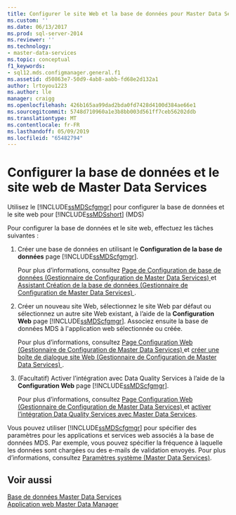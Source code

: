 ```yaml
---
title: Configurer le site Web et la base de données pour Master Data Services | Microsoft Docs
ms.custom: ''
ms.date: 06/13/2017
ms.prod: sql-server-2014
ms.reviewer: ''
ms.technology:
- master-data-services
ms.topic: conceptual
f1_keywords:
- sql12.mds.configmanager.general.f1
ms.assetid: d50863e7-50d9-4ab8-aabb-fd68e2d132a1
author: lrtoyou1223
ms.author: lle
manager: craigg
ms.openlocfilehash: 426b165aa99dad2bda0fd7428d4100d384ae66e1
ms.sourcegitcommit: 5748d710960a1e3b8bb003d561ff7ceb56202ddb
ms.translationtype: MT
ms.contentlocale: fr-FR
ms.lasthandoff: 05/09/2019
ms.locfileid: "65482794"
---
```

# <a name="set-up-the-database-and-website-for-master-data-services"></a>Configurer la base de données et le site web de Master Data Services
  Utilisez le [!INCLUDE[ssMDScfgmgr](../includes/ssmdscfgmgr-md.md)] pour configurer la base de données et le site web pour [!INCLUDE[ssMDSshort](../includes/ssmdsshort-md.md)] (MDS)  
  
 Pour configurer la base de données et le site web, effectuez les tâches suivantes :  
  
1.  Créer une base de données en utilisant le **Configuration de la base de données** page [!INCLUDE[ssMDScfgmgr](../includes/ssmdscfgmgr-md.md)].  
  
     Pour plus d’informations, consultez [Page de Configuration de base de données &#40;Gestionnaire de Configuration de Master Data Services&#41; ](../../2014/master-data-services/database-configuration-page-master-data-services-configuration-manager.md) et [Assistant Création de la base de données &#40;Gestionnaire de Configuration de Master Data Services&#41; ](../../2014/master-data-services/create-database-wizard-master-data-services-configuration-manager.md).  
  
2.  Créer un nouveau site Web, sélectionnez le site Web par défaut ou sélectionnez un autre site Web existant, à l’aide de la **Configuration Web** page [!INCLUDE[ssMDScfgmgr](../includes/ssmdscfgmgr-md.md)]. Associez ensuite la base de données MDS à l'application web sélectionnée ou créée.  
  
     Pour plus d’informations, consultez [Page Configuration Web &#40;Gestionnaire de Configuration de Master Data Services&#41; ](../../2014/master-data-services/web-configuration-page-master-data-services-configuration-manager.md) et [créer une boîte de dialogue site Web &#40;Gestionnaire de Configuration de Master Data Services&#41; ](../../2014/master-data-services/create-website-dialog-box-master-data-services-configuration-manager.md).  
  
3.  (Facultatif) Activer l’intégration avec Data Quality Services à l’aide de la **Configuration Web** page [!INCLUDE[ssMDScfgmgr](../includes/ssmdscfgmgr-md.md)].  
  
     Pour plus d’informations, consultez [Page Configuration Web &#40;Gestionnaire de Configuration de Master Data Services&#41; ](../../2014/master-data-services/web-configuration-page-master-data-services-configuration-manager.md) et [activer l’intégration Data Quality Services avec Master Data Services](install-windows/enable-data-quality-services-integration-with-master-data-services.md).  
  
 Vous pouvez utiliser [!INCLUDE[ssMDScfgmgr](../includes/ssmdscfgmgr-md.md)] pour spécifier des paramètres pour les applications et services web associés à la base de données MDS. Par exemple, vous pouvez spécifier la fréquence à laquelle les données sont chargées ou des e-mails de validation envoyés. Pour plus d’informations, consultez [Paramètres système &#40;Master Data Services&#41;](../../2014/master-data-services/system-settings-master-data-services.md).  
  
## <a name="see-also"></a>Voir aussi  
 [Base de données Master Data Services](../../2014/master-data-services/master-data-services-database.md)   
 [Application web Master Data Manager](../../2014/master-data-services/master-data-manager-web-application.md)  
  
  
